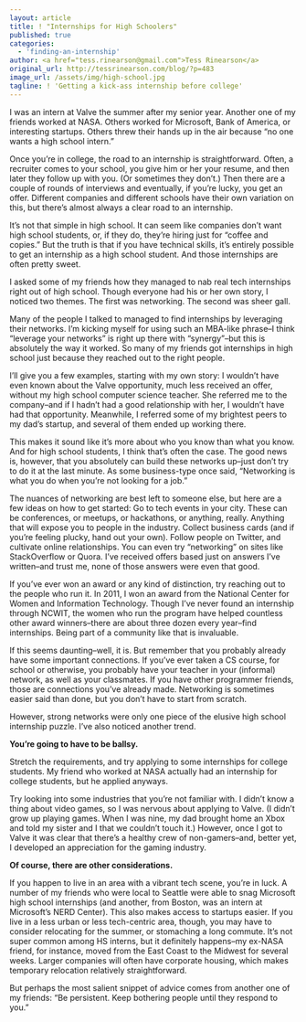 ```yaml
---
layout: article
title: ! "Internships for High Schoolers"
published: true
categories:
  - 'finding-an-internship'
author: <a href="tess.rinearson@gmail.com">Tess Rinearson</a>
original_url: http://tessrinearson.com/blog/?p=483
image_url: /assets/img/high-school.jpg
tagline: ! 'Getting a kick-ass internship before college'
---
```


I was an intern at Valve the summer after my senior year. Another one of my friends worked at NASA. Others worked for Microsoft, Bank of America, or interesting startups. Others threw their hands up in the air because “no one wants a high school intern.”

Once you’re in college, the road to an internship is straightforward. Often, a recruiter comes to your school, you give him or her your resume, and then later they follow up with you. (Or sometimes they don’t.) Then there are a couple of rounds of interviews and eventually, if you’re lucky, you get an offer. Different companies and different schools have their own variation on this, but there’s almost always a clear road to an internship.

It’s not that simple in high school. It can seem like companies don’t want high school students, or, if they do, they’re hiring just for “coffee and copies.” But the truth is that if you have technical skills, it’s entirely possible to get an internship as a high school student. And those internships are often pretty sweet.

I asked some of my friends how they managed to nab real tech internships right out of high school. Though everyone had his or her own story, I noticed two themes. The first was networking. The second was sheer gall.

Many of the people I talked to managed to find internships by leveraging their networks. I’m kicking myself for using such an MBA-like phrase–I think “leverage your networks” is right up there with “synergy”–but this is absolutely the way it worked. So many of my friends got internships in high school just because they reached out to the right people.

I’ll give you a few examples, starting with my own story: I wouldn’t have even known about the Valve opportunity, much less received an offer, without my high school computer science teacher. She referred me to the company–and if I hadn’t had a good relationship with her, I wouldn’t have had that opportunity. Meanwhile, I referred some of my brightest peers to my dad’s startup, and several of them ended up working there.

This makes it sound like it’s more about who you know than what you know. And for high school students, I think that’s often the case. The good news is, however, that you absolutely can build these networks up–just don’t try to do it at the last minute. As some business-type once said, “Networking is what you do when you’re not looking for a job.”

The nuances of networking are best left to someone else, but here are a few ideas on how to get started: Go to tech events in your city. These can be conferences, or meetups, or hackathons, or anything, really. Anything that will expose you to people in the industry. Collect business cards (and if you’re feeling plucky, hand out your own). Follow people on Twitter, and cultivate online relationships. You can even try “networking” on sites like StackOverflow or Quora. I’ve received offers based just on answers I’ve written–and trust me, none of those answers were even that good.

If you’ve ever won an award or any kind of distinction, try reaching out to the people who run it. In 2011, I won an award from the National Center for Women and Information Technology. Though I’ve never found an internship through NCWIT, the women who run the program have helped countless other award winners–there are about three dozen every year–find internships. Being part of a community like that is invaluable.

If this seems daunting–well, it is. But remember that you probably already have some important connections. If you’ve ever taken a CS course, for school or otherwise, you probably have your teacher in your (informal) network, as well as your classmates. If you have other programmer friends, those are connections you’ve already made. Networking is sometimes easier said than done, but you don’t have to start from scratch.

However, strong networks were only one piece of the elusive high school internship puzzle. I’ve also noticed another trend.

**You’re going to have to be ballsy.**

Stretch the requirements, and try applying to some internships for college students. My friend who worked at NASA actually had an internship for college students, but he applied anyways.

Try looking into some industries that you’re not familiar with. I didn’t know a thing about video games, so I was nervous about applying to Valve. (I didn’t grow up playing games. When I was nine, my dad brought home an Xbox and told my sister and I that we couldn’t touch it.) However, once I got to Valve it was clear that there’s a healthy crew of non-gamers–and, better yet, I developed an appreciation for the gaming industry.

**Of course, there are other considerations.**

If you happen to live in an area with a vibrant tech scene, you’re in luck. A number of my friends who were local to Seattle were able to snag Microsoft high school internships (and another, from Boston, was an intern at Microsoft’s NERD Center). This also makes access to startups easier. If you live in a less urban or less tech-centric area, though, you may have to consider relocating for the summer, or stomaching a long commute. It’s not super common among HS interns, but it definitely happens–my ex-NASA friend, for instance, moved from the East Coast to the Midwest for several weeks. Larger companies will often have corporate housing, which makes temporary relocation relatively straightforward.

But perhaps the most salient snippet of advice comes from another one of my friends: “Be persistent. Keep bothering people until they respond to you.”
